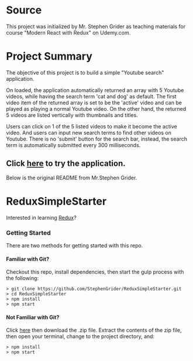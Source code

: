 #  Source
This project was initialized by Mr. Stephen Grider as teaching materials for course
"Modern React with Redux" on Udemy.com.

# Project Summary
The objective of this project is to build a simple "Youtube search" application.

On loaded, the application automatically returned an array with 5 Youtube videos, while having the search term 'cat and dog' as default. The first video item of the returned array is set to be the 'active' video and can be played as playing a normal Youtube video. On the other hand, the returned 5 videos are listed vertically with thumbnails and titles.

Users can click on 1 of the 5 listed videos to make it become the active video.
And users can input new search terms to find other videos on Youtube. There is no 'submit' button for the search bar, instead, the search term is automatically submitted every 300 milliseconds.

Click [here](http://lnyoutube.surge.sh/) to try the application. 
-----------------------------------------------------------------------------
Below is the original README from Mr.Stephen Grider.

# ReduxSimpleStarter

Interested in learning [Redux](https://www.udemy.com/react-redux/)?

### Getting Started

There are two methods for getting started with this repo.

#### Familiar with Git?
Checkout this repo, install dependencies, then start the gulp process with the following:

```
> git clone https://github.com/StephenGrider/ReduxSimpleStarter.git
> cd ReduxSimpleStarter
> npm install
> npm start
```

#### Not Familiar with Git?
Click [here](https://github.com/StephenGrider/ReactStarter/releases) then download the .zip file.  Extract the contents of the zip file, then open your terminal, change to the project directory, and:

```
> npm install
> npm start
```
